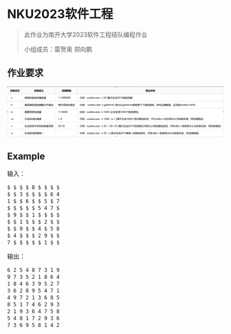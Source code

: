 # NKU2023软件工程

> 此作业为南开大学2023软件工程结队编程作业
>
> 小组成员：雷贺奥 郑向鹏

## 作业要求

![image-20230627155803262](fig\require.png)

## Example

输入：

~~~
$ $ $ $ 8 $ $ $ $
$ $ 3 $ $ $ $ 6 4
1 $ $ 6 $ $ 5 $ 7
$ $ $ $ $ 5 4 7 $
$ 9 $ $ 1 $ $ $ $
$ $ 1 $ $ $ 2 $ $
$ $ 9 $ $ 4 $ 5 8
$ 4 $ $ $ 2 9 $ $
7 $ $ $ $ $ 1 $ $
~~~

输出：

~~~
6 2 5 4 8 7 3 1 9
9 7 3 5 2 1 8 6 4
1 8 4 6 3 9 5 2 7
3 6 2 8 9 5 4 7 1
4 9 7 2 1 3 6 8 5
8 5 1 7 4 6 2 9 3
2 1 9 3 6 4 7 5 8
5 4 8 1 7 2 9 3 6
7 3 6 9 5 8 1 4 2
~~~

